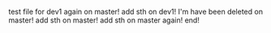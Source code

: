 test file for dev1 again on master!
add sth on dev1!
I'm have been deleted on master!
add sth on master!
add sth on master again!
end!
